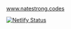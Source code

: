 www.natestrong.codes

[![Netlify Status](https://api.netlify.com/api/v1/badges/897defaa-69f3-47a9-9dc4-1622f0833cd9/deploy-status)](https://app.netlify.com/sites/wonderful-shannon-a74c1e/deploys)

